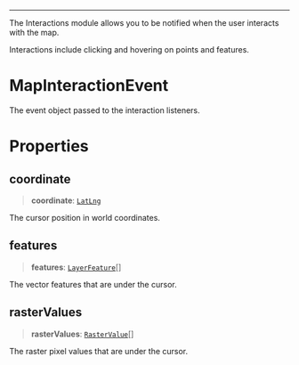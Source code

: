 ***

The Interactions module allows you to be notified when the user interacts with the map.

Interactions include clicking and hovering on points and features.

# MapInteractionEvent

The event object passed to the interaction listeners.

# Properties

## coordinate

> **coordinate**: [`LatLng`](Shared.md#latlng)

The cursor position in world coordinates.

## features

> **features**: [`LayerFeature`](Layers.md#layerfeature)[]

The vector features that are under the cursor.

## rasterValues

> **rasterValues**: [`RasterValue`](Layers.md#rastervalue)[]

The raster pixel values that are under the cursor.
